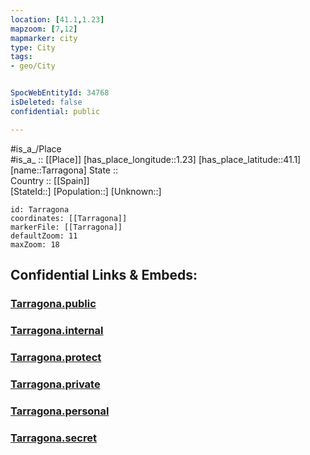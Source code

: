 ```yaml
---
location: [41.1,1.23] 
mapzoom: [7,12] 
mapmarker: city 
type: City
tags:
- geo/City


SpocWebEntityId: 34768
isDeleted: false
confidential: public

---
```

#is_a_/Place  
#is_a_ :: [[Place]] 
[has_place_longitude::1.23] 
[has_place_latitude::41.1] 
[name::Tarragona] 
State ::  
Country :: [[Spain]]  
[StateId::] 
[Population::] 
[Unknown::] 


```leaflet
id: Tarragona
coordinates: [[Tarragona]] 
markerFile: [[Tarragona]] 
defaultZoom: 11 
maxZoom: 18
```


## Confidential Links & Embeds: 

### [Tarragona.public](/_public/\Earth\Continent\Europe\Europe~South\Spain\CityTarragona.public.md) 

### [Tarragona.internal](/_internal/\Earth\Continent\Europe\Europe~South\Spain\CityTarragona.internal.md) 

### [Tarragona.protect](/_protect/\Earth\Continent\Europe\Europe~South\Spain\CityTarragona.protect.md) 

### [Tarragona.private](/_private/\Earth\Continent\Europe\Europe~South\Spain\CityTarragona.private.md) 

### [Tarragona.personal](/_personal/\Earth\Continent\Europe\Europe~South\Spain\CityTarragona.personal.md) 

### [Tarragona.secret](/_secret/\Earth\Continent\Europe\Europe~South\Spain\CityTarragona.secret.md)

